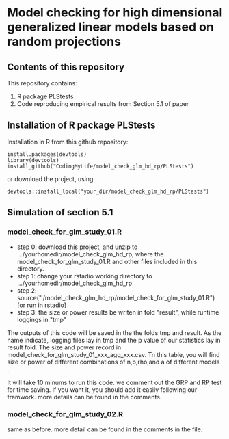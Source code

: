 # Model checking for high dimensional generalized linear models based on random projections

## Contents of this repository
This repository contains:
1. R package PLStests
2. Code reproducing empirical results from Section 5.1 of paper

## Installation of R package PLStests

Installation in R from this github repository:

```
install.packages(devtools)
library(devtools)
install_github("CodingMyLife/model_check_glm_hd_rp/PLStests")
```
or download the project, using 
```
devtools::install_local("your_dir/model_check_glm_hd_rp/PLStests")
```
## Simulation of section 5.1 

### model_check_for_glm_study_01.R
- step 0: download this project, and unzip to .../yourhomedir/model_check_glm_hd_rp, where the model_check_for_glm_study_01.R and other files included in this directory.
- step 1: change your rstadio working directory to .../yourhomedir/model_check_glm_hd_rp
- step 2: source("./model_check_glm_hd_rp/model_check_for_glm_study_01.R") [or run in rstadio]
- step 3: the size or power  results be writen in fold "result", while runtime loggings in "tmp"

The outputs of this code will be saved in the the folds tmp and result. As the name indicate, logging files lay in tmp and the p value of our statistics lay in result fold. The size and power record in model_check_for_glm_study_01_xxx_agg_xxx.csv. Tn this table, you will find size or power of different combinations of n,p,rho,and a of different models .

It will take 10 minums to run this code. we comment out the GRP and RP test for time saving. If you want it, you should add it easily following our framwork. more details can be found in the comments.

### model_check_for_glm_study_02.R

same as before. more detail can be found in the comments in the file.
